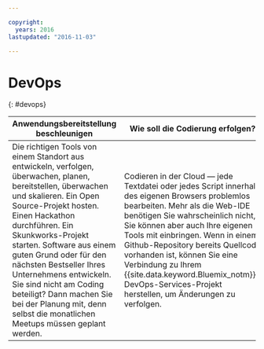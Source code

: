 ```yaml
---

copyright:
  years: 2016
lastupdated: "2016-11-03"

---
```


# DevOps
{: #devops}

Anwendungsbereitstellung beschleunigen | Wie soll die Codierung erfolgen? | Zuverlässige Implementierung
---- | ---- | ----
Die richtigen Tools von einem Standort aus entwickeln, verfolgen, überwachen, planen, bereitstellen, überwachen und skalieren. Ein Open Source-Projekt hosten. Einen Hackathon durchführen. Ein Skunkworks-Projekt starten. Software aus einem guten Grund oder für den nächsten Bestseller Ihres Unternehmens entwickeln. Sie sind nicht am Coding beteiligt? Dann machen Sie bei der Planung mit, denn selbst die monatlichen Meetups müssen geplant werden. | Codieren in der Cloud — jede Textdatei oder jedes Script innerhalb des eigenen Browsers problemlos bearbeiten. Mehr als die Web-IDE benötigen Sie wahrscheinlich nicht, Sie können aber auch Ihre eigenen Tools mit einbringen. Wenn in einem Github-Repository bereits Quellcode vorhanden ist, können Sie eine Verbindung zu Ihrem {{site.data.keyword.Bluemix_notm}}-DevOps-Services-Projekt herstellen, um Änderungen zu verfolgen. | Erstellen, Prüfen, Testen, Integrieren und Packen von Apps vor der Bereitstellung, Verwalten der kontinuierlichen Bereitstellung von Produktionscode an {{site.data.keyword.Bluemix_notm}} und Sicherstellen eines schnellen Benutzerfeedback sowie Sicherstellen von Qualitätsmetriken auf jeder Entwicklungsstufe.
